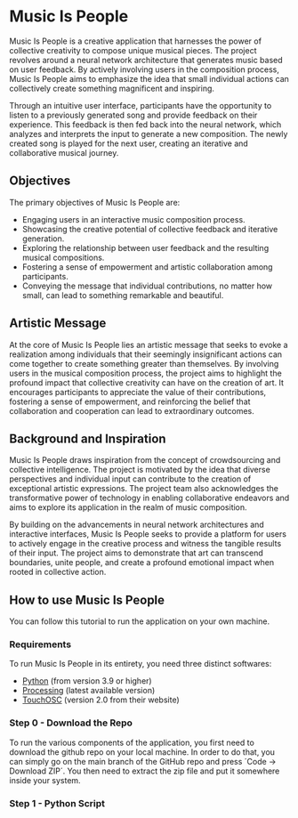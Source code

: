 # Music Is People
Music Is People is a creative application that harnesses the power of collective creativity to compose unique musical pieces. The project revolves around a neural network architecture that generates music based on user feedback. By actively involving users in the composition process, Music Is People aims to emphasize the idea that small individual actions can collectively create something magnificent and inspiring.

Through an intuitive user interface, participants have the opportunity to listen to a previously generated song and provide feedback on their experience. This feedback is then fed back into the neural network, which analyzes and interprets the input to generate a new composition. The newly created song is played for the next user, creating an iterative and collaborative musical journey.

## Objectives
The primary objectives of Music Is People are:

-  Engaging users in an interactive music composition process.
-  Showcasing the creative potential of collective feedback and iterative generation.
-  Exploring the relationship between user feedback and the resulting musical compositions.
-  Fostering a sense of empowerment and artistic collaboration among participants.
-  Conveying the message that individual contributions, no matter how small, can lead to something remarkable and beautiful.

## Artistic Message
At the core of Music Is People lies an artistic message that seeks to evoke a realization among individuals that their seemingly insignificant actions can come together to create something greater than themselves. By involving users in the musical composition process, the project aims to highlight the profound impact that collective creativity can have on the creation of art. It encourages participants to appreciate the value of their contributions, fostering a sense of empowerment, and reinforcing the belief that collaboration and cooperation can lead to extraordinary outcomes.

## Background and Inspiration
Music Is People draws inspiration from the concept of crowdsourcing and collective intelligence. The project is motivated by the idea that diverse perspectives and individual input can contribute to the creation of exceptional artistic expressions. The project team also acknowledges the transformative power of technology in enabling collaborative endeavors and aims to explore its application in the realm of music composition.

By building on the advancements in neural network architectures and interactive interfaces, Music Is People seeks to provide a platform for users to actively engage in the creative process and witness the tangible results of their input. The project aims to demonstrate that art can transcend boundaries, unite people, and create a profound emotional impact when rooted in collective action.

## How to use Music Is People
You can follow this tutorial to run the application on your own machine.

### Requirements
To run Music Is People in its entirety, you need three distinct softwares:

- [Python](https://www.python.org) (from version 3.9 or higher)
- [Processing](https://processing.org) (latest available version)
- [TouchOSC](https://hexler.net/touchosc) (version 2.0 from their website)

### Step 0 - Download the Repo
To run the various components of the application, you first need to download the github repo on your local machine. In order to do that, you can simply go on the main branch of the GitHub repo and press ´Code -> Download ZIP´. You then need to extract the zip file and put it somewhere inside your system.

### Step 1 - Python Script

